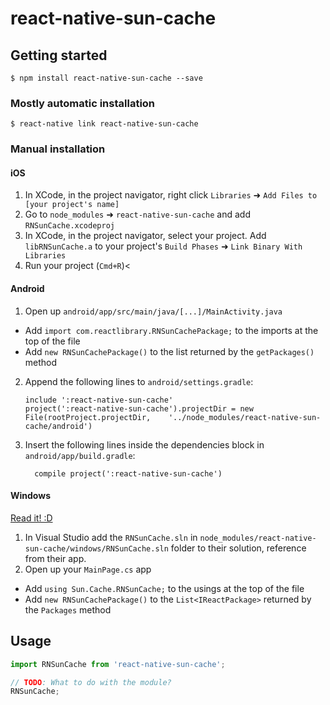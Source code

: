 
# react-native-sun-cache

## Getting started

`$ npm install react-native-sun-cache --save`

### Mostly automatic installation

`$ react-native link react-native-sun-cache`

### Manual installation


#### iOS

1. In XCode, in the project navigator, right click `Libraries` ➜ `Add Files to [your project's name]`
2. Go to `node_modules` ➜ `react-native-sun-cache` and add `RNSunCache.xcodeproj`
3. In XCode, in the project navigator, select your project. Add `libRNSunCache.a` to your project's `Build Phases` ➜ `Link Binary With Libraries`
4. Run your project (`Cmd+R`)<

#### Android

1. Open up `android/app/src/main/java/[...]/MainActivity.java`
  - Add `import com.reactlibrary.RNSunCachePackage;` to the imports at the top of the file
  - Add `new RNSunCachePackage()` to the list returned by the `getPackages()` method
2. Append the following lines to `android/settings.gradle`:
  	```
  	include ':react-native-sun-cache'
  	project(':react-native-sun-cache').projectDir = new File(rootProject.projectDir, 	'../node_modules/react-native-sun-cache/android')
  	```
3. Insert the following lines inside the dependencies block in `android/app/build.gradle`:
  	```
      compile project(':react-native-sun-cache')
  	```

#### Windows
[Read it! :D](https://github.com/ReactWindows/react-native)

1. In Visual Studio add the `RNSunCache.sln` in `node_modules/react-native-sun-cache/windows/RNSunCache.sln` folder to their solution, reference from their app.
2. Open up your `MainPage.cs` app
  - Add `using Sun.Cache.RNSunCache;` to the usings at the top of the file
  - Add `new RNSunCachePackage()` to the `List<IReactPackage>` returned by the `Packages` method


## Usage
```javascript
import RNSunCache from 'react-native-sun-cache';

// TODO: What to do with the module?
RNSunCache;
```
  